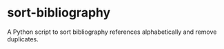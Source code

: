 # sort-bibliography
A Python script to sort bibliography references alphabetically and remove duplicates.
